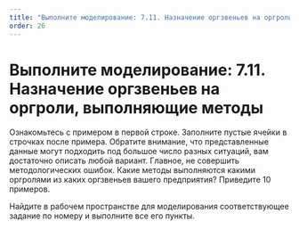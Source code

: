 ```yaml
---
title: "Выполните моделирование: 7.11. Назначение оргзвеньев на оргроли, выполняющие методы"
order: 26
---
```


# Выполните моделирование: 7.11. Назначение оргзвеньев на оргроли, выполняющие методы

Ознакомьтесь с примером в первой строке. Заполните пустые ячейки в строчках после примера. Обратите внимание, что представленные данные могут подходить под большое число разных ситуаций, вам достаточно описать любой вариант. Главное, не совершить методологических ошибок. Какие методы выполняются какими оргролями из каких оргзвеньев вашего предприятия? Приведите 10 примеров.

Найдите в рабочем пространстве для моделирования соответствующее задание по номеру и выполните все его пункты.